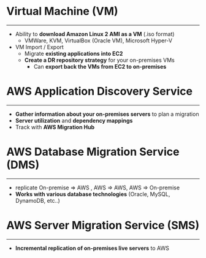 # Virtual Machine (VM)
---

* Ability to **download Amazon Linux 2 AMI as a VM** (.iso format) 
	* VMWare, KVM, VirtualBox (Oracle VM), Microsoft Hyper-V
* VM Import / Export 
	* Migrate **existing applications into EC2** 
	* **Create a DR repository strategy** for your on-premises VMs 
		* Can **export back the VMs from EC2 to on-premises**

# AWS Application Discovery Service 
---

* **Gather information about your on-premises servers** to plan a migration
* **Server utilization** and **dependency mappings** 
* Track with **AWS Migration Hub**

# AWS Database Migration Service (DMS) 
---

* replicate On-premise => AWS , AWS => AWS, AWS => On-premise 
* **Works with various database technologies** (Oracle, MySQL, DynamoDB, etc..)

# AWS Server Migration Service (SMS)
---
* **Incremental replication of on-premises live servers** to AWS